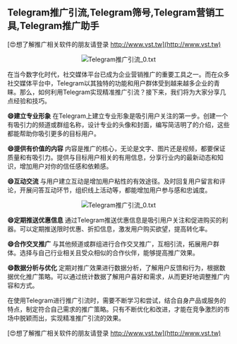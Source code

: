 ## **Telegram推广引流,Telegram筛号,Telegram营销工具,Telegram推广助手**

[😍想了解推广相关软件的朋友请登录 http://www.vst.tw](http://www.vst.tw)

 <center><img src="https://vst.tw/MP4/tuiguang/png/8.png" alt="Telegram推广引流_0.txt"></center>

在当今数字化时代，社交媒体平台已成为企业营销推广的重要工具之一。而在众多社交媒体平台中，Telegram以其独特的功能和用户群体受到越来越多企业的青睐。那么，如何利用Telegram实现精准推广引流？接下来，我们将为大家分享几点经验和技巧。

**😄建立专业形象**
在Telegram上建立专业形象是吸引用户关注的第一步。创建一个有吸引力的频道或群组名称，设计专业的头像和封面，编写简洁明了的介绍，这些都能帮助你吸引更多的目标用户。

**😄提供有价值的内容**
内容是推广的核心，无论是文字、图片还是视频，都要保证质量和有吸引力。提供与目标用户相关的有用信息，分享行业内的最新动态和知识，增加用户对你的信任感和依赖感。

**😄互动交流**
与用户建立互动是增加用户粘性的有效途径。及时回复用户留言和评论，开展问答互动环节，组织线上活动等，都能增加用户参与感和忠诚度。

 <center><img src="https://vst.tw/MP4/tuiguang/png/2.png" alt="Telegram推广引流_0.txt"></center>

**😄定期推送优惠信息**
通过Telegram推送优惠信息是吸引用户关注和促进购买的利器。可以定期推送限时优惠、折扣信息，激发用户购买欲望，提高转化率。

**😄合作交叉推广**
与其他频道或群组进行合作交叉推广，互相引流，拓展用户群体。选择与自己行业相关且受众相似的合作伙伴，能够提高推广效果。

**😄数据分析与优化**
定期对推广效果进行数据分析，了解用户反馈和行为，根据数据优化推广策略。可以通过统计数据了解用户喜好和需求，从而更好地调整推广内容和方式。

在使用Telegram进行推广引流时，需要不断学习和尝试，结合自身产品或服务的特点，制定符合自己需求的推广策略。只有不断优化和改进，才能在竞争激烈的市场中脱颖而出，实现精准推广引流的效果。

[😍想了解推广相关软件的朋友请登录 http://www.vst.tw](http://www.vst.tw)



